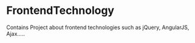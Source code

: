 FrontendTechnology
==================

Contains Project about frontend technologies such as jQuery, AngularJS, Ajax.....
